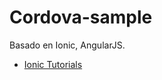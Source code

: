 Cordova-sample
==========================

Basado en Ionic, AngularJS.

- [Ionic Tutorials](http://ionicframework.com/tutorials/)
